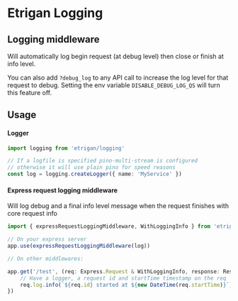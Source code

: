 # Etrigan Logging

## Logging middleware

Will automatically log begin request (at debug level) then close or finish at info level.

You can also add `?debug_log` to any API call to increase the log level for that request to debug. Setting the env variable `DISABLE_DEBUG_LOG_QS` will turn this feature off.

## Usage

#### Logger

```ts
import logging from 'etrigan/logging'

// If a logfile is specified pino-multi-stream is configured
// otherwise it will use plain pino for speed reasons
const log = logging.createLogger({ name: 'MyService' })
```

#### Express request logging middleware

Will log debug and a final info level message when the request finishes with core request info

```ts
import { expressRequestLoggingMiddleware, WithLoggingInfo } from 'etrigan/logging'

// On your express server
app.use(expressRequestLoggingMiddleware(log))

// On other middlewares:

app.get('/test', (req: Express.Request & WithLoggingInfo, response: Response) => {
    // Have a logger, a request id and startTime timestamp on the req
    req.log.info(`${req.id} started at ${new DateTime(req.startTime)}`)
})
```
